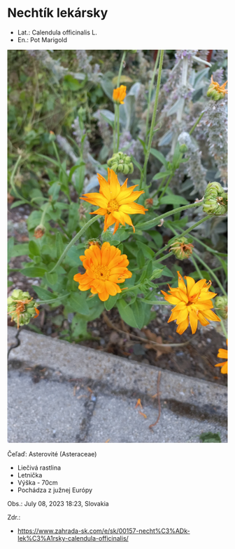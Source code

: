 # Nechtík lekársky
- Lat.: Calendula officinalis L.
- En.: Pot Marigold

![Nechtík lekársky](./calendula.jpg "Nechtík lekársky")


Čeľaď: Asterovité (Asteraceae)

- Liečivá rastlina
- Letnička
- Výška - 70cm
- Pochádza z južnej Európy

Obs.: July 08, 2023 18:23, Slovakia

Zdr.:
- https://www.zahrada-sk.com/e/sk/00157-necht%C3%ADk-lek%C3%A1rsky-calendula-officinalis/